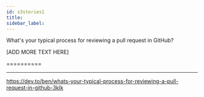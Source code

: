 ```yaml
---
id: s3stories1
title:
sidebar_label:
---
```



What's your typical process for reviewing a pull request in GitHub?

[ADD MORE TEXT HERE]

==========

------



https://dev.to/ben/whats-your-typical-process-for-reviewing-a-pull-request-in-github-3klk
